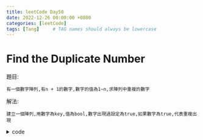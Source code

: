 ```yaml
---
title: leetCode Day50
date: 2022-12-26 00:00:00 +0800
categories: [leetCode]
tags: [Tang]     # TAG names should always be lowercase
---
```


# Find the Duplicate Number

題目:

    有一個數字陣列,有n + 1的數字,數字的值為1~n,求陣列中重複的數字



解法:

    建立一個陣列,用數字為key,值為bool,數字出現過設定為true,如果數字為true,代表重複出現


<details> <summary>code</summary>
<pre><code>
func findDuplicate(nums []int) int {
    exist := make([]bool, len(nums))

    for _, value := range nums {
        if exist[value] {
            return value
        }
        exist[value] = true
    }

    return 0
}
</code></pre>
</details>